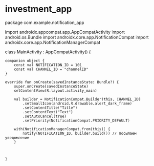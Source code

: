 # investment_app

package com.example.notification_app

import androidx.appcompat.app.AppCompatActivity
import android.os.Bundle
import androidx.core.app.NotificationCompat
import androidx.core.app.NotificationManagerCompat

class MainActivity : AppCompatActivity() {

    companion object {
        const val NOTIFICATION_ID = 101
        const val CHANNEL_ID = "channelID"
    }

    override fun onCreate(savedInstanceState: Bundle?) {
        super.onCreate(savedInstanceState)
        setContentView(R.layout.activity_main)

        val builder = NotificationCompat.Builder(this, CHANNEL_ID)
            .setSmallIcon(android.R.drawable.alert_dark_frame)
            .setContentTitle("Title")
            .setContentText("Text")
            .setAutoCancel(true)
            .setPriority(NotificationCompat.PRIORITY_DEFAULT)

        with(NotificationManagerCompat.from(this)) {
            notify(NOTIFICATION_ID, builder.build()) // посылаем уведомление
        }



    }
